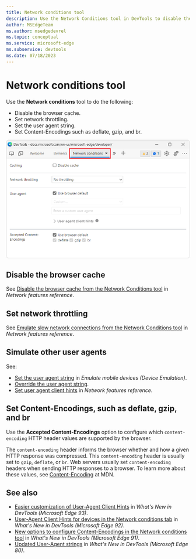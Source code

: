 ```yaml
---
title: Network conditions tool
description: Use the Network Conditions tool in DevTools to disable the browser cache, set network throttling, set the user agent string, or set Content-Encodings such as deflate, gzip, and br.
author: MSEdgeTeam
ms.author: msedgedevrel
ms.topic: conceptual
ms.service: microsoft-edge
ms.subservice: devtools
ms.date: 07/18/2023
---
```

# Network conditions tool

Use the **Network conditions** tool to do the following:
*  Disable the browser cache.
*  Set network throttling.
*  Set the user agent string.
*  Set Content-Encodings such as deflate, gzip, and br.

![The Network Conditions tool](./network-conditions-tool-images/network-conditions-tool.png)


<!-- ====================================================================== -->
## Disable the browser cache

See [Disable the browser cache from the Network Conditions tool](../network/reference.md#disable-the-browser-cache-from-the-network-conditions-tool) in _Network features reference_.


<!-- ====================================================================== -->
## Set network throttling

See [Emulate slow network connections from the Network Conditions tool](../network/reference.md#emulate-slow-network-connections-from-the-network-conditions-tool) in _Network features reference_.


<!-- ====================================================================== -->
## Simulate other user agents

See:
* [Set the user agent string](../device-mode/index.md#set-the-user-agent-string) in _Emulate mobile devices (Device Emulation)_.
* [Override the user agent string](../device-mode/override-user-agent.md).
* [Set user agent client hints](../network/reference.md#set-user-agent-client-hints) in _Network features reference_.


<!-- ====================================================================== -->
## Set Content-Encodings, such as deflate, gzip, and br

Use the **Accepted Content-Encodings** option to configure which `content-encoding` HTTP header values are supported by the browser.

The `content-encoding` header informs the browser whether and how a given HTTP response was compressed. This `content-encoding` header is usually set to `gzip`, `deflate`, or `br`. Web servers usually set `content-encoding` headers when sending HTTP responses to a browser. To learn more about these values, see [Content-Encoding](https://developer.mozilla.org/docs/Web/HTTP/Headers/Content-Encoding) at MDN.


<!-- ====================================================================== -->
## See also

* [Easier customization of User-Agent Client Hints](../whats-new/2021/07/devtools.md#easier-customization-of-user-agent-client-hints) in _What's New in DevTools (Microsoft Edge 93)_.
* [User-Agent Client Hints for devices in the Network conditions tab](../whats-new/2021/05/devtools.md#user-agent-client-hints-for-devices-in-the-network-conditions-tab) in _What's New in DevTools (Microsoft Edge 92)_.
* [New options to configure Content-Encodings in the Network conditions tool](../whats-new/2021/04/devtools.md#new-options-to-configure-content-encodings-in-the-network-conditions-tool) in _What's New in DevTools (Microsoft Edge 91)_.
* [Updated User-Agent strings](../whats-new/2019/12/devtools.md#updated-user-agent-strings) in _What's New in DevTools (Microsoft Edge 80)_.
